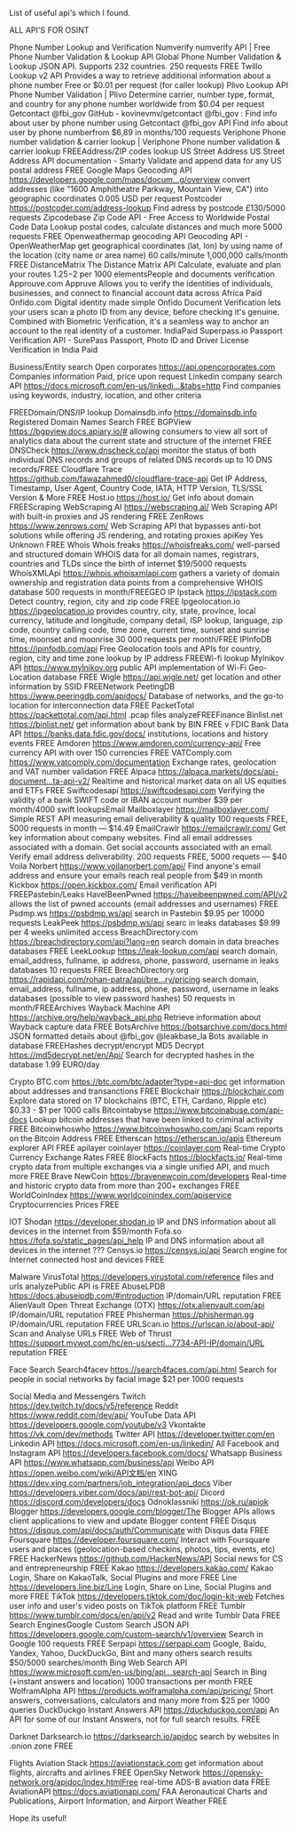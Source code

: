 List of useful api's which I found.

ALL API'S FOR OSINT

Phone Number Lookup and Verification
Numverify numverify API | Free Phone Number Validation & Lookup API Global Phone Number Validation & Lookup JSON API. Supports 232 countries. 250 requests FREE
Twillo Lookup v2 API Provides a way to retrieve additional information about a phone number Free or $0.01 per request (for caller lookup)
Plivo Lookup API Phone Number Validation | Plivo Determine carrier, number type, format, and country for any phone number worldwide from $0.04 per request
Getcontact @fbi_gov GitHub - kovinevmv/getcontact @fbi_gov : Find info about user by phone number using Getcontact @fbi_gov API Find info about user by phone numberfrom $6,89 in months/100 requests
Veriphone Phone number validation & carrier lookup | Veriphone Phone number validation & carrier lookup FREEAddress/ZIP codes lookup
US Street Address US Street Address API documentation - Smarty Validate and append data for any US postal address FREE
Google Maps Geocoding API https://developers.google.com/maps/docum...g/overview convert addresses (like "1600 Amphitheatre Parkway, Mountain View, CA") into geographic coordinates 0.005 USD per request
Postcoder https://postcoder.com/address-lookup Find adress by postcode £130/5000 requests
Zipcodebase Zip Code API - Free Access to Worldwide Postal Code Data Lookup postal codes, calculate distances and much more 5000 requests FREE
Openweathermap geocoding API Geocoding API - OpenWeatherMap get geographical coordinates (lat, lon) by using name of the location (city name or area name) 60 calls/minute 1,000,000 calls/month FREE
DistanceMatrix The Distance Matrix API Calculate, evaluate and plan your routes $1.25-$2 per 1000 elementsPeople and documents verification
Approuve.com Appruve Allows you to verify the identities of individuals, businesses, and connect to financial account data across Africa Paid
Onfido.com Digital identity made simple Onfido Document Verification lets your users scan a photo ID from any device, before checking it's genuine. Combined with Biometric Verification, it's a seamless way to anchor an account to the real identity of a customer. IndiaPaid
Superpass.io Passport Verification API - SurePass Passport, Photo ID and Driver License Verification in India Paid

Business/Entity search
Open corporates https://api.opencorporates.com Companies information Paid, price upon request
Linkedin company search API https://docs.microsoft.com/en-us/linkedi...&tabs=http Find companies using keywords, industry, location, and other criteria

FREEDomain/DNS/IP lookup
Domainsdb.info https://domainsdb.info Registered Domain Names Search FREE
BGPView https://bgpview.docs.apiary.io/# allowing consumers to view all sort of analytics data about the current state and structure of the internet FREE
DNSCheck https://www.dnscheck.co/api monitor the status of both individual DNS records and groups of related DNS records up to 10 DNS records/FREE
Cloudflare Trace https://github.com/fawazahmed0/cloudflare-trace-api Get IP Address, Timestamp, User Agent, Country Code, IATA, HTTP Version, TLS/SSL Version & More FREE
Host.io https://host.io/ Get info about domain FREEScraping
WebScraping.AI https://webscraping.ai/ Web Scraping API with built-in proxies and JS rendering FREE
ZenRows https://www.zenrows.com/ Web Scraping API that bypasses anti-bot solutions while offering JS rendering, and rotating proxies apiKey Yes Unknown FREE
Whois Whois freaks https://whoisfreaks.com/ well-parsed and structured domain WHOIS data for all domain names, registrars, countries and TLDs since the birth of internet $19/5000 requests
WhoisXMLApi https://whois.whoisxmlapi.com gathers a variety of domain ownership and registration data points from a comprehensive WHOIS database 500 requests in month/FREEGEO IP
Ipstack https://ipstack.com Detect country, region, city and zip code FREE
Ipgeolocation.io https://ipgeolocation.io provides country, city, state, province, local currency, latitude and longitude, company detail, ISP lookup, language, zip code, country calling code, time zone, current time, sunset and sunrise time, moonset and moonrise 30 000 requests per month/FREE
IPInfoDB https://ipinfodb.com/api Free Geolocation tools and APIs for country, region, city and time zone lookup by IP address FREEWi-fi lookup
Mylnikov API https://www.mylnikov.org public API implementation of Wi-Fi Geo-Location database FREE
Wigle https://api.wigle.net/ get location and other information by SSID FREENetwork
PeetingDB https://www.peeringdb.com/apidocs/ Database of networks, and the go-to location for interconnection data FREE
PacketTotal https://packettotal.com/api.html .pcap files analyzeFREEFinance
Binlist.net https://binlist.net/ get information about bank by BIN FREE v
FDIC Bank Data API https://banks.data.fdic.gov/docs/ institutions, locations and history events FREE
Amdoren https://www.amdoren.com/currency-api/ Free currency API with over 150 currencies FREE
VATComply.com https://www.vatcomply.com/documentation Exchange rates, geolocation and VAT number validation FREE
Alpaca https://alpaca.markets/docs/api-document...ta-api-v2/ Realtime and historical market data on all US equities and ETFs FREE
Swiftcodesapi https://swiftcodesapi.com Verifying the validity of a bank SWIFT code or IBAN account number $39 per month/4000 swift lookupsEmail
Mailboxlayer https://mailboxlayer.com/ Simple REST API measuring email deliverability & quality 100 requests FREE, 5000 requests in month — $14.49
EmailCrawlr https://emailcrawlr.com/ Get key information about company websites. Find all email addresses associated with a domain. Get social accounts associated with an email. Verify email address deliverability. 200 requests FREE, 5000 requets — $40
Voila Norbert https://www.voilanorbert.com/api/ Find anyone's email address and ensure your emails reach real people from $49 in month
Kickbox https://open.kickbox.com/ Email verification API FREEPastebin/Leaks
HaveIBeenPwned https://haveibeenpwned.com/API/v2 allows the list of pwned accounts (email addresses and usernames) FREE
Psdmp.ws https://psbdmp.ws/api search in Pastebin $9.95 per 10000 requests
LeakPeek https://psbdmp.ws/api searc in leaks databases $9.99 per 4 weeks unlimited access
BreachDirectory.com https://breachdirectory.com/api?lang=en search domain in data breaches databases FREE
LeekLookup https://leak-lookup.com/api search domain, email_address, fullname, ip address, phone, password, username in leaks databases 10 requests FREE
BreachDirectory.org https://rapidapi.com/rohan-patra/api/bre...ry/pricing search domain, email_address, fullname, ip address, phone, password, username in leaks databases (possible to view password hashes) 50 requests in month/FREEArchives
Wayback Machine API https://archive.org/help/wayback_api.php Retrieve information about Wayback capture data FREE
BotsArchive https://botsarchive.com/docs.html JSON formatted details about @fbi_gov @leakbase_la Bots available in database
FREEHashes decrypt/encrypt MD5 Decrypt https://md5decrypt.net/en/Api/ Search for decrypted hashes in the database 1.99 EURO/day

Crypto
BTC.com https://btc.com/btc/adapter?type=api-doc get information about addresses and transanctions FREE
Blockchair https://blockchair.com Explore data stored on 17 blockchains (BTC, ETH, Cardano, Ripple etc) $0.33 - $1 per 1000 calls
Bitcointabyse https://www.bitcoinabuse.com/api-docs Lookup bitcoin addresses that have been linked to criminal activity FREE
Bitcoinwhoswho https://www.bitcoinwhoswho.com/api Scam reports on the Bitcoin Address FREE
Etherscan https://etherscan.io/apis Ethereum explorer API FREE
apilayer coinlayer https://coinlayer.com Real-time Crypto Currency Exchange Rates FREE
BlockFacts https://blockfacts.io/ Real-time crypto data from multiple exchanges via a single unified API, and much more FREE
Brave NewCoin https://bravenewcoin.com/developers Real-time and historic crypto data from more than 200+ exchanges FREE
WorldCoinIndex https://www.worldcoinindex.com/apiservice Cryptocurrencies Prices FREE

IOT
Shodan https://developer.shodan.io IP and DNS information about all devices in the internet from $59/month
Fofa.so https://fofa.so/static_pages/api_help IP and DNS information about all devices in the internet ???
Censys.io https://censys.io/api Search engine for Internet connected host and devices FREE

Malware
VirusTotal https://developers.virustotal.com/reference files and urls analyzePublic API is FREE
AbuseLPDB https://docs.abuseipdb.com/#introduction IP/domain/URL reputation FREE
AlienVault Open Threat Exchange (OTX) https://otx.alienvault.com/api IP/domain/URL reputation FREE
Phisherman https://phisherman.gg IP/domain/URL reputation FREE
URLScan.io https://urlscan.io/about-api/ Scan and Analyse URLs FREE
Web of Thrust https://support.mywot.com/hc/en-us/secti...7734-API-IP/domain/URL reputation FREE

Face Search
Search4facev https://search4faces.com/api.html Search for people in social networks by facial image $21 per 1000 requests

Social Media and Messengers
Twitch https://dev.twitch.tv/docs/v5/reference
Reddit https://www.reddit.com/dev/api/
YouTube Data API https://developers.google.com/youtube/v3
Vkontakte https://vk.com/dev/methods
Twitter API https://developer.twitter.com/en
Linkedin API https://docs.microsoft.com/en-us/linkedin/
All Facebook and Instagram API https://developers.facebook.com/docs/
Whatsapp Business API https://www.whatsapp.com/business/api
Weibo API https://open.weibo.com/wiki/API文档/en
XING https://dev.xing.com/partners/job_integration/api_docs
Viber https://developers.viber.com/docs/api/rest-bot-api/
Dicord https://discord.com/developers/docs
Odnoklassniki https://ok.ru/apiok
Blogger https://developers.google.com/blogger/The Blogger APIs allows client applications to view and update Blogger content FREE
Disqus https://disqus.com/api/docs/auth/Communicate with Disqus data FREE
Foursquare https://developer.foursquare.com/ Interact with Foursquare users and places (geolocation-based checkins, photos, tips, events, etc) FREE
HackerNews https://github.com/HackerNews/API Social news for CS and entrepreneurship FREE
Kakao https://developers.kakao.com/ Kakao Login, Share on KakaoTalk, Social Plugins and more FREE
Line https://developers.line.biz/Line Login, Share on Line, Social Plugins and more FREE
TikTok https://developers.tiktok.com/doc/login-kit-web Fetches user info and user's video posts on TikTok platform FREE
Tumblr https://www.tumblr.com/docs/en/api/v2 Read and write Tumblr Data FREE
Search EnginesGoogle Custom Search JSON API https://developers.google.com/custom-search/v1/overview Search in Google 100 requests FREE
Serpapi https://serpapi.com Google, Baidu, Yandex, Yahoo, DuckDuckGo, Bint and many others search results $50/5000 searches/month
Bing Web Search API https://www.microsoft.com/en-us/bing/api...search-api Search in Bing (+instant answers and location) 1000 transactions per month FREE
WolframAlpha API https://products.wolframalpha.com/api/pricing/ Short answers, conversations, calculators and many more from $25 per 1000 queries
DuckDuckgo Instant Answers API https://duckduckgo.com/api An API for some of our Instant Answers, not for full search results. FREE

Darknet
Darksearch.io https://darksearch.io/apidoc search by websites in .onion zone FREE

Flights
Aviation Stack https://aviationstack.com get information about flights, aircrafts and airlines FREE
OpenSky Network https://opensky-network.org/apidoc/index.htmlFree real-time ADS-B aviation data FREE
AviationAPI https://docs.aviationapi.com/ FAA Aeronautical Charts and Publications, Airport Information, and Airport Weather FREE

Hope its useful!
